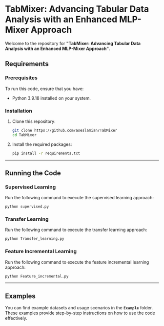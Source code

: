 # TabMixer: Advancing Tabular Data Analysis with an Enhanced MLP-Mixer Approach

Welcome to the repository for **"TabMixer: Advancing Tabular Data Analysis with an Enhanced MLP-Mixer Approach"**. 


## Requirements

### Prerequisites
To run this code, ensure that you have:
- Python 3.9.18 installed on your system.

### Installation
1. Clone this repository:
   ```bash
   git clone https://github.com/aseslamian/TabMixer
   cd TabMixer
   ```
2. Install the required packages:
   ```bash
   pip install -r requirements.txt
   ```

---

## Running the Code

### Supervised Learning
Run the following command to execute the supervised learning approach:
```bash
python supervised.py
```

### Transfer Learning
Run the following command to execute the transfer learning approach:
```bash
python Transfer_learning.py
```

### Feature Incremental Learning
Run the following command to execute the feature incremental learning approach:
```bash
python Feature_incremental.py
```

---

## Examples

You can find example datasets and usage scenarios in the **`Example`** folder. These examples provide step-by-step instructions on how to use the code effectively.


